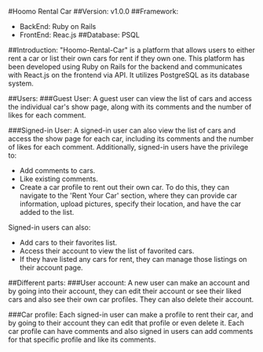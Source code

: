 #Hoomo Rental Car
##Version: v1.0.0
##Framework:
  - BackEnd: Ruby on Rails
  - FrontEnd: Reac.js
##Database: PSQL

##Introduction:
"Hoomo-Rental-Car" is a platform that allows users to either rent a car or list their own cars for rent if they own one. This platform has been developed using Ruby on Rails for the backend and communicates with React.js on the frontend via API. It utilizes PostgreSQL as its database system.

##Users:
###Guest User: 
A guest user can view the list of cars and access the individual car's show page, along with its comments and the number of likes for each comment.

###Signed-in User:
A signed-in user can also view the list of cars and access the show page for each car, including its comments and the number of likes for each comment. Additionally, signed-in users have the privilege to:

 - Add comments to cars.
 - Like existing comments.
 - Create a car profile to rent out their own car. To do this, they can navigate to the 'Rent Your Car' section, where they can provide car information, upload pictures, specify their location, and have the car added    to the list.

Signed-in users can also:

 - Add cars to their favorites list.
 - Access their account to view the list of favorited cars.
 - If they have listed any cars for rent, they can manage those listings on their account page.

##Different parts:
###User account:
A new user can make an account and by going into their account, they can edit their account or see their liked cars and also see their own car profiles. They can also delete their account.

###Car profile:
Each signed-in user can make a profile to rent their car, and by going to their account they can edit that profile or even delete it.
Each car profile can have comments and also signed in users can add comments for that specific profile and like its comments.

